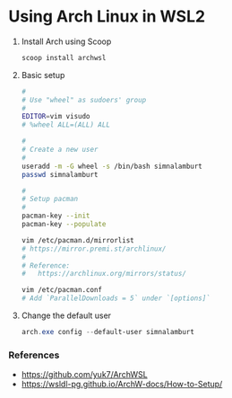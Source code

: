 Using Arch Linux in WSL2
========

1.  Install Arch using Scoop

    ```powershell
    scoop install archwsl
    ```

2.  Basic setup

    ```bash
    #
    # Use "wheel" as sudoers' group
    #
    EDITOR=vim visudo
    # %wheel ALL=(ALL) ALL

    #
    # Create a new user
    #
    useradd -m -G wheel -s /bin/bash simnalamburt
    passwd simnalamburt

    #
    # Setup pacman
    #
    pacman-key --init
    pacman-key --populate

    vim /etc/pacman.d/mirrorlist
    # https://mirror.premi.st/archlinux/
    #
    # Reference:
    #   https://archlinux.org/mirrors/status/

    vim /etc/pacman.conf
    # Add `ParallelDownloads = 5` under `[options]`
    ```

3.  Change the default user

    ```powershell
    arch.exe config --default-user simnalamburt
    ```

### References
- https://github.com/yuk7/ArchWSL
- https://wsldl-pg.github.io/ArchW-docs/How-to-Setup/
